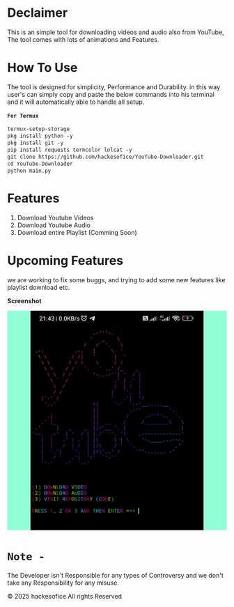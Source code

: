 # Declaimer 
This is an simple tool for downloading videos and audio also from YouTube, The tool comes with lots of animations and Features.

# How To Use
The tool is designed for simplicity, Performance and Durability. in this way user's can simply copy and paste the below commands into his terminal and it will automatically able to handle all setup.

**`For Termux`**
```
termux-setup-storage
pkg install python -y
pkg install git -y
pip install requests termcolor lolcat -y
git clone https://github.com/hackesofice/YouTube-Downloader.git
cd YouTube-Downloader
python main.py
```

# Features 
1. Download Youtube Videos
2. Download Youtube Audio
3. Download entire Playlist (Comming Soon)

   
# Upcoming Features 
we are working to fix some buggs, and trying to add some new features like playlist download etc.


**Screenshot**

![](https://raw.githubusercontent.com/hackesofice/Z/refs/heads/main/YouTube-Tool/IMG_20250114_225414.jpg)

# `Note -`
The Developer isn't Responsible for any types of Controversy and we don't take any Responsibility for any misuse.

<p> &copy 2025 hackesofice All rights Reserved </p>
